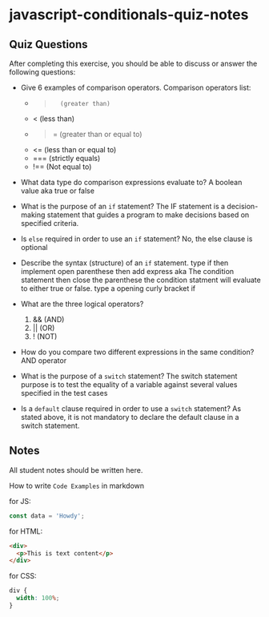 # javascript-conditionals-quiz-notes

## Quiz Questions

After completing this exercise, you should be able to discuss or answer the following questions:

- Give 6 examples of comparison operators.
  Comparison operators list:

  - >       (greater than)
  - < (less than)
  - > = (greater than or equal to)
  - <= (less than or equal to)
  - === (strictly equals)
  - !== (Not equal to)

- What data type do comparison expressions evaluate to?
  A boolean value aka true or false

- What is the purpose of an `if` statement?
  The IF statement is a decision-making statement that guides a
  program to make decisions based on specified criteria.

- Is `else` required in order to use an `if` statement?
  No, the else clause is optional

- Describe the syntax (structure) of an `if` statement.
  type if then implement open parenthese then add express
  aka The condition statement then close the parenthese
  the condition statment will evaluate to either true
  or false. type a opening curly bracket if

- What are the three logical operators?

  1. && (AND)
  2. || (OR)
  3. ! (NOT)

- How do you compare two different expressions in the same condition?
  AND operator

- What is the purpose of a `switch` statement?
  The switch statement purpose is to test the equality of a variable
  against several values specified in the test cases

- Is a `default` clause required in order to use a `switch` statement?
  As stated above, it is not mandatory to declare the default clause in
  a switch statement.

## Notes

All student notes should be written here.

How to write `Code Examples` in markdown

for JS:

```javascript
const data = 'Howdy';
```

for HTML:

```html
<div>
  <p>This is text content</p>
</div>
```

for CSS:

```css
div {
  width: 100%;
}
```
